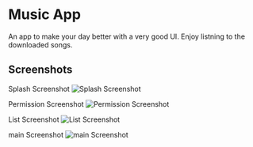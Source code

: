 
# Music App

An app to make your day better with a very good UI. Enjoy listning to the downloaded songs. 


## Screenshots
Splash Screenshot 
![Splash Screenshot]([https://github.com/Kshitijkumar15/Music/blob/main/Main.png])

Permission Screenshot
![Permission Screenshot](https://github.com/Kshitijkumar15/Music/blob/main/Screenshot_20230723-192746.png)

List Screenshot
![List Screenshot](https://github.com/Kshitijkumar15/Music/blob/main/Screenshot_20230723-192751.png)

main Screenshot
![main Screenshot](https://github.com/Kshitijkumar15/Music/blob/main/main.png)



